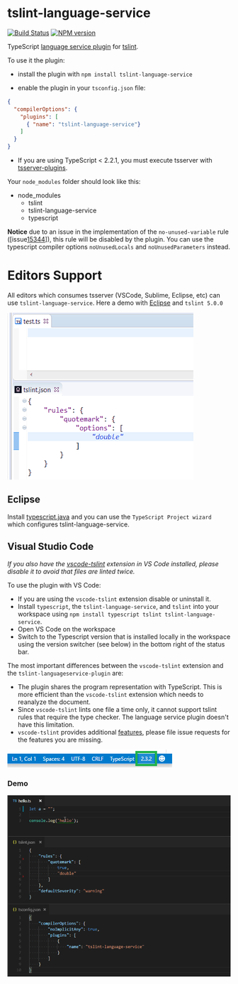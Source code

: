 # tslint-language-service

[![Build Status](https://secure.travis-ci.org/angelozerr/tslint-language-service.png)](http://travis-ci.org/angelozerr/tslint-language-service)
[![NPM version](https://img.shields.io/npm/v/tslint-language-service.svg)](https://www.npmjs.org/package/tslint-language-service)  

TypeScript [language service plugin](https://blogs.msdn.microsoft.com/typescript/2017/04/27/announcing-typescript-2-3/) for [tslint](https://github.com/palantir/tslint). 

To use it the plugin:

 * install the plugin with `npm install tslint-language-service`
 
 * enable the plugin in your `tsconfig.json` file:

```json
{
  "compilerOptions": {
    "plugins": [
      { "name": "tslint-language-service"}
    ]
  }
}
```

 * If you are using TypeScript < 2.2.1, you must execute tsserver with [tsserver-plugins](https://github.com/angelozerr/tsserver-plugins).
 
Your `node_modules` folder should look like this:

* node_modules
  * tslint
  * tslint-language-service
  * typescript

**Notice** due to an issue in the implementation of the `no-unused-variable` rule ([issue[15344](https://github.com/Microsoft/TypeScript/issues/15344)]), this rule will be disabled by the plugin. You can use the typescript compiler options `noUnusedLocals` and `noUnusedParameters` instead. 
 
# Editors Support
 
All editors which consumes tsserver (VSCode, Sublime, Eclipse, etc) can use `tslint-language-service`. Here a demo with [Eclipse](https://github.com/angelozerr/typescript.java) and `tslint 5.0.0`

![tslint demo](images/TslintLanguageServiceDemo.gif)

## Eclipse

Install [typescript.java](https://github.com/angelozerr/typescript.java/wiki/Installation-Update-Site) and you can use the `TypeScript Project wizard` which configures tslint-language-service.

## Visual Studio Code

*If you also have the [vscode-tslint](https://marketplace.visualstudio.com/items?itemName=eg2.tslint) extension in VS Code installed, please disable it to avoid that files are linted twice.*

To use the plugin with VS Code:
- If you are using the `vscode-tslint` extension disable or uninstall it.
- Install `typescript`, the `tslint-language-service`, and `tslint` into your workspace using `npm install typescript tslint tslint-language-service`.
- Open VS Code on the workspace
- Switch to the Typescript version that is installed locally in the workspace using the version switcher (see below) in the bottom right of the status bar.

The most important differences between the `vscode-tslint` extension and the `tslint-languageservice-plugin` are:
- The plugin shares the program representation with TypeScript. This is more efficient than the `vscode-tslint` extension which needs 
  to reanalyze the document.
- Since `vscode-tslint` lints one file a time only, it cannot support tslint rules that require the type checker. The language service plugin doesn't have this limitation.
- `vscode-tslint` provides additional [features](https://marketplace.visualstudio.com/items?itemName=eg2.tslint), please file issue requests for the features you are missing.

![ts version switcher](images/ts-switcher.png)

### Demo
![tslint demo VS Code](images/TslintLanguageServiceDemoVSCode.gif)


 

